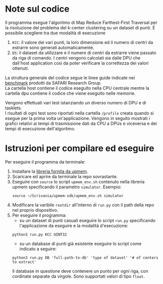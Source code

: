 # Note sul codice

Il programma esegue l'algoritmo di Map Reduce Farthest-First Traversal per la risoluzione del problema del k-center clustering su un dataset di punti. È possibile scegliere tra due modalità di esecuzione
1. ```KCC```: il valore dei vari punti, la loro dimensione ed il numero di centri da estrarre sono generati automaticamente.<br>
2. ```DS```: il dataset da utilizzare e il numero di centri da estrarre viene passato da riga di comando.
I centri vengono calcolati sia dalle DPU che dall'host application così da poter verificare la correttezza dei valori ottenuti.

La struttura generale del codice segue le linee guide indicate nei [benchmark](https://github.com/CMU-SAFARI/prim-benchmarks) prodotti da SAFARI Research Group.<br>
La cartella host contiene il codice eseguito nella CPU centrale mentre la cartella dpu contiene il codice che viene eseguito nelle memorie.  

Vengono effettuati vari test istanziando un diverso numero di DPU e di tasklets.<br>
I risultati di ogni test sono riportati nella cartella ```/profile``` creata quando si esegue per la prima volta un'applicazione.
Vengono in seguito mostrati i grafici relativi ai tempi di trasmissione dati da CPU a DPUs e viceversa e dei tempi di esecuzione dell'algoritmo.

# Istruzioni per compilare ed eseguire

Per eseguire il programma da terminale:
1. Installare la [libreria fornita da upmem](https://sdk.upmem.com/).
2. Scaricare ed aprire da terminale la repo sovrastante.
3. Eseguire con ```source``` lo script ```upmem_env.sh``` contenuto nella libreria upmem specificando il parametro ```simulator```. Esempio:
   ```
   source ~/Scrivania/upmem-sdk/upmem_env.sh simulator
   ```
4. Modificare la varibile ```rootdir``` all'interno di ```run.py``` con il path della repo nel proprio dispositivo.
5. Per eseguire il programma:
   + su un dataset di punti casuali eseguire lo script ```run.py``` specificando l'applicazione da eseguire e la modalità d'esecuzione:
   ```
   python3 run.py KCC UINT32
   ```
   + su un database di punti già esistente eseguire lo script come indicato a seguire:
    ```
   python3 run.py DB 'full-path-to-db' 'type of dataset' '# of centers to extract'
   ```
   Il database in questione deve contenere un punto per ogni riga, con cordinate separate da virgole. Sono supportati valori di tipo ```float```.
